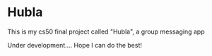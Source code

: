 # Hubla
This is my cs50 final project called "Hubla",  a group messaging app

Under development....
Hope I can do the best!
